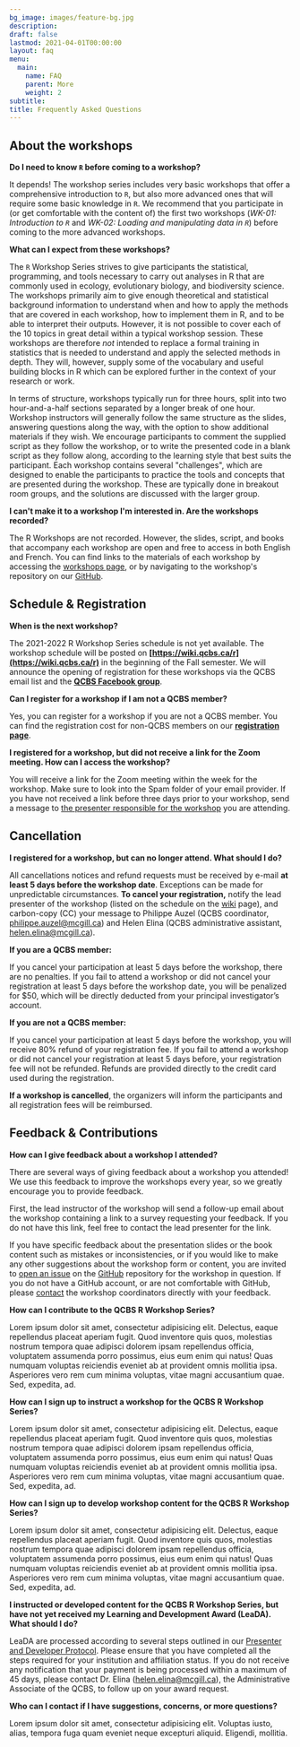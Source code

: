 ```yaml
---
bg_image: images/feature-bg.jpg
description: 
draft: false
lastmod: 2021-04-01T00:00:00
layout: faq
menu:
  main:
    name: FAQ
    parent: More
    weight: 2
subtitle: 
title: Frequently Asked Questions
---
```


## About the workshops

**Do I need to know `R` before coming to a workshop?**

It depends! The workshop series includes very basic workshops that offer a comprehensive introduction to `R`, but also more advanced ones that will require some basic knowledge in `R`. We recommend that you participate in (or get comfortable with the content of) the first two workshops (*WK-01: Introduction to `R`* and *WK-02: Loading and manipulating data in `R`*) before coming to the more advanced workshops.

**What can I expect from these workshops?**

The `R` Workshop Series strives to give participants the statistical, programming, and tools necessary to carry out analyses in R that are commonly used in ecology, evolutionary biology, and biodiversity science. The workshops primarily aim to give enough theoretical and statistical background information to understand when and how to apply the methods that are covered in each workshop, how to implement them in R, and to be able to interpret their outputs. However, it is not possible to cover each of the 10 topics in great detail within a typical workshop session. These workshops are therefore *not* intended to replace a formal training in statistics that is needed to understand and apply the selected methods in depth. They will, however, supply some of the vocabulary and useful building blocks in R which can be explored further in the context of your research or work.

In terms of structure, workshops typically run for three hours, split into two hour-and-a-half sections separated by a longer break of one hour. Workshop instructors will generally follow the same structure as the slides, answering questions along the way, with the option to show additional materials if they wish. We encourage participants to comment the supplied script as they follow the workshop, or to write the presented code in a blank script as they follow along, according to the learning style that best suits the participant. Each workshop contains several "challenges", which are designed to enable the participants to practice the tools and concepts that are presented during the workshop. These are typically done in breakout room groups, and the solutions are discussed with the larger group. 

**I can't make it to a workshop I'm interested in. Are the workshops recorded?**

The R Workshops are not recorded. However, the slides, script, and books that accompany each workshop are open and free to access in both English and French. You can find links to the materials of each workshop by accessing the <a href = "https://qcbsrworkshops.github.io/project/">workshops page</a>, or by navigating to the workshop's repository on our <a href = "https://github.com/QCBSRworkshops">GitHub</a>. 

## Schedule & Registration

**When is the next workshop?**

The 2021-2022 R Workshop Series schedule is not yet available. The workshop schedule will be posted on **[https://wiki.qcbs.ca/r](https://wiki.qcbs.ca/r)** in the beginning of the Fall semester. We will announce the opening of registration for these workshops via the QCBS email list and the **[QCBS Facebook group](https://www.facebook.com/groups/csbq.qcbs/)**.

**Can I register for a workshop if I am not a QCBS member?**

Yes, you can register for a workshop if you are not a QCBS member. You can find the registration cost for non-QCBS members on our **[registration page](https://qcbsrworkshops.github.io/pricing/)**.


**I registered for a workshop, but did not receive a link for the Zoom meeting. How can I access the workshop?**

You will receive a link for the Zoom meeting within the week for the workshop. Make sure to look into the Spam folder of your email provider. If you have not received a link before three days prior to your workshop, send a message to [the presenter responsible for the workshop](includelink) you are attending.  


## Cancellation

**I registered for a workshop, but can no longer attend. What should I do?**

All cancellations notices and refund requests must be received by e-mail **at least 5 days before the workshop date**. Exceptions can be made for unpredictable circumstances. **To cancel your registration,** notify the lead presenter of the workshop (listed on the schedule on the <a href = "https://wiki.qcbs.ca/r">wiki</a> page), and carbon-copy (CC) your message to Philippe Auzel (QCBS coordinator, <philippe.auzel@mcgill.ca>) and Helen Elina (QCBS administrative assistant, <helen.elina@mcgill.ca>).
 
**If you are a QCBS member:**

If you cancel your participation at least 5 days before the workshop, there are no penalties. If you fail to attend a workshop or did not cancel your registration at least 5 days before the workshop date, you will be penalized for $50, which will be directly deducted from your principal investigator’s account.

**If you are not a QCBS member:**

If you cancel your participation at least 5 days before the workshop, you will receive 80% refund of your registration fee. If you fail to attend a workshop or did not cancel your registration at least 5 days before, your registration fee will not be refunded. Refunds are provided directly to the credit card used during the registration.

**If a workshop is cancelled**, the organizers will inform the participants and all registration fees will be reimbursed.


## Feedback & Contributions

**How can I give feedback about a workshop I attended?**

There are several ways of giving feedback about a workshop you attended! We use this feedback to improve the workshops every year, so we greatly encourage you to provide feedback. 

First, the lead instructor of the workshop will send a follow-up email about the workshop containing a link to a survey requesting your feedback. If you do not have this link, feel free to contact the lead presenter for the link. 

If you have specific feedback about the presentation slides or the book content such as mistakes or inconsistencies, or if you would like to make any other suggestions about the workshop form or content, you are invited to [open an issue](https://docs.github.com/en/issues/tracking-your-work-with-issues/creating-an-issue) on the [GitHub](https://github.com/QCBSRworkshops) repository for the workshop in question. If you do not have a GitHub account, or are not comfortable with GitHub, please [contact](https://qcbsrworkshops.github.io/contact/) the workshop coordinators directly with your feedback.

**How can I contribute to the QCBS R Workshop Series?**

Lorem ipsum dolor sit amet, consectetur adipisicing elit. Delectus, eaque repellendus placeat aperiam fugit.
Quod inventore quis quos, molestias nostrum tempora quae adipisci dolorem ipsam repellendus officia,
voluptatem assumenda porro possimus, eius eum enim qui natus! Quas numquam voluptas reiciendis eveniet ab at
provident omnis mollitia ipsa. Asperiores vero rem cum minima voluptas, vitae magni accusantium quae. Sed,
expedita, ad.

**How can I sign up to instruct a workshop for the QCBS R Workshop Series?**

Lorem ipsum dolor sit amet, consectetur adipisicing elit. Delectus, eaque repellendus placeat aperiam fugit.
Quod inventore quis quos, molestias nostrum tempora quae adipisci dolorem ipsam repellendus officia,
voluptatem assumenda porro possimus, eius eum enim qui natus! Quas numquam voluptas reiciendis eveniet ab at
provident omnis mollitia ipsa. Asperiores vero rem cum minima voluptas, vitae magni accusantium quae. Sed,
expedita, ad.


**How can I sign up to develop workshop content for the QCBS R Workshop Series?**

Lorem ipsum dolor sit amet, consectetur adipisicing elit. Delectus, eaque repellendus placeat aperiam fugit.
Quod inventore quis quos, molestias nostrum tempora quae adipisci dolorem ipsam repellendus officia,
voluptatem assumenda porro possimus, eius eum enim qui natus! Quas numquam voluptas reiciendis eveniet ab at
provident omnis mollitia ipsa. Asperiores vero rem cum minima voluptas, vitae magni accusantium quae. Sed,
expedita, ad.

**I instructed or developed content for the QCBS R Workshop Series, but have not yet received my Learning and Development Award (LeaDA). What should I do?**

LeaDA are processed according to several steps outlined in our [Presenter and Developer Protocol](https://qcbsrworkshops.github.io/presenter-developer-protocol/payment-en.html). Please ensure that you have completed all the  steps required for your institution and affiliation status. If you do not receive any notification that your payment is being processed within a maximum of 45 days, please contact Dr. Elina (<helen.elina@mcgill.ca>), the Administrative Associate of the QCBS, to follow up on your award request.

**Who can I contact if I have suggestions, concerns, or more questions?**

Lorem ipsum dolor sit amet, consectetur adipisicing elit. Voluptas iusto, alias, tempora fuga quam eveniet
neque excepturi aliquid. Eligendi, mollitia.
